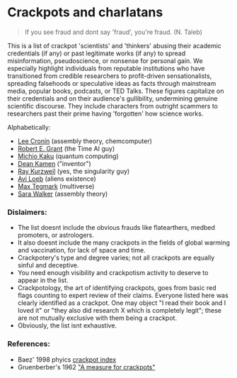# Crackpots and charlatans 

> If you see fraud and dont say 'fraud', you're fraud. (N. Taleb)

This is a list of crackpot 'scientists' and 'thinkers' abusing their
academic credentials (if any) or past legitimate works (if any) to
spread misinformation, pseudoscience, or nonsense for personal gain.  We
especially highlight individuals from reputable institutions who have
transitioned from credible researchers to profit-driven sensationalists,
spreading falsehoods or speculative ideas as facts through mainstream
media, popular books, podcasts, or TED Talks. These figures capitalize
on their credentials and on their audience's gullibility, undermining
genuine scientific discourse. They include characters from outright
scammers to researchers past their prime having 'forgotten' how science
works.

Alphabetically:

* [Lee Cronin](https://www.chem.gla.ac.uk/cronin/) (assembly theory, chemcomputer)
* [Robert E. Grant](https://robertedwardgrant.com/) (the Time AI guy)
* [Michio Kaku](https://mkaku.org/) (quantum computing)
* [Dean Kamen](https://www.firstinspires.org/about/leadership/dean-kamen) ("inventor")
* [Ray Kurzweil](https://www.thekurzweillibrary.com/) (yes, the singularity guy)
* [Avi Loeb](https://lweb.cfa.harvard.edu/~loeb/) (aliens existence)
* [Max Tegmark](https://space.mit.edu/home/tegmark/home.html) (multiverse)
* [Sara Walker](https://search.asu.edu/profile/1731899) (assembly theory)


### Dislaimers:

* The list doesnt include the obvious frauds like flatearthers, medbed
  promoters, or astrologers.
* It also doesnt include the many crackpots in the fields of global
  warming and vaccination, for lack of space and time.
* Crackpotery's type and degree varies; not all crackpots are equally
  sinful and deceptive.
* You need enough visibility and crackpotism activity to deserve to
  appear in the list.
* Crackpotology, the art of identifying crackpots, goes from basic red
  flags counting to expert review of their claims. Everyone listed here
  was clearly identified as a crackpot. One may object "I read
  their book and I loved it" or "they also did research X which is
  completely legit"; these are not mutually exclusive with them being a
  crackpot.
* Obviously, the list isnt exhaustive.


### References:

* Baez' 1998 phyics [crackpot index](https://math.ucr.edu/home/baez/crackpot.html)
* Gruenberber's 1962 ["A measure for crackpots"](https://www.rand.org/content/dam/rand/pubs/papers/2006/P2678.pdf)
